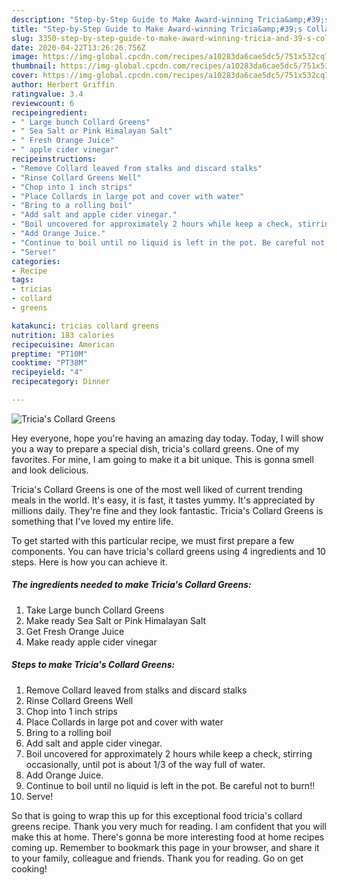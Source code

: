 ```yaml
---
description: "Step-by-Step Guide to Make Award-winning Tricia&amp;#39;s Collard Greens"
title: "Step-by-Step Guide to Make Award-winning Tricia&amp;#39;s Collard Greens"
slug: 3350-step-by-step-guide-to-make-award-winning-tricia-and-39-s-collard-greens
date: 2020-04-22T13:26:26.756Z
image: https://img-global.cpcdn.com/recipes/a10283da6cae5dc5/751x532cq70/tricias-collard-greens-recipe-main-photo.jpg
thumbnail: https://img-global.cpcdn.com/recipes/a10283da6cae5dc5/751x532cq70/tricias-collard-greens-recipe-main-photo.jpg
cover: https://img-global.cpcdn.com/recipes/a10283da6cae5dc5/751x532cq70/tricias-collard-greens-recipe-main-photo.jpg
author: Herbert Griffin
ratingvalue: 3.4
reviewcount: 6
recipeingredient:
- " Large bunch Collard Greens"
- " Sea Salt or Pink Himalayan Salt"
- " Fresh Orange Juice"
- " apple cider vinegar"
recipeinstructions:
- "Remove Collard leaved from stalks and discard stalks"
- "Rinse Collard Greens Well"
- "Chop into 1 inch strips"
- "Place Collards in large pot and cover with water"
- "Bring to a rolling boil"
- "Add salt and apple cider vinegar."
- "Boil uncovered for approximately 2 hours while keep a check, stirring occasionally, until pot is about 1/3 of the way full of water."
- "Add Orange Juice."
- "Continue to boil until no liquid is left in the pot. Be careful not to burn!!"
- "Serve!"
categories:
- Recipe
tags:
- tricias
- collard
- greens

katakunci: tricias collard greens 
nutrition: 183 calories
recipecuisine: American
preptime: "PT10M"
cooktime: "PT38M"
recipeyield: "4"
recipecategory: Dinner

---
```



![Tricia&#39;s Collard Greens](https://img-global.cpcdn.com/recipes/a10283da6cae5dc5/751x532cq70/tricias-collard-greens-recipe-main-photo.jpg)

Hey everyone, hope you're having an amazing day today. Today, I will show you a way to prepare a special dish, tricia&#39;s collard greens. One of my favorites. For mine, I am going to make it a bit unique. This is gonna smell and look delicious.



Tricia&#39;s Collard Greens is one of the most well liked of current trending meals in the world. It's easy, it is fast, it tastes yummy. It's appreciated by millions daily. They're fine and they look fantastic. Tricia&#39;s Collard Greens is something that I've loved my entire life.


To get started with this particular recipe, we must first prepare a few components. You can have tricia&#39;s collard greens using 4 ingredients and 10 steps. Here is how you can achieve it.

<!--inarticleads1-->

##### The ingredients needed to make Tricia&#39;s Collard Greens:

1. Take  Large bunch Collard Greens
1. Make ready  Sea Salt or Pink Himalayan Salt
1. Get  Fresh Orange Juice
1. Make ready  apple cider vinegar




<!--inarticleads2-->

##### Steps to make Tricia&#39;s Collard Greens:

1. Remove Collard leaved from stalks and discard stalks
1. Rinse Collard Greens Well
1. Chop into 1 inch strips
1. Place Collards in large pot and cover with water
1. Bring to a rolling boil
1. Add salt and apple cider vinegar.
1. Boil uncovered for approximately 2 hours while keep a check, stirring occasionally, until pot is about 1/3 of the way full of water.
1. Add Orange Juice.
1. Continue to boil until no liquid is left in the pot. Be careful not to burn!!
1. Serve!




So that is going to wrap this up for this exceptional food tricia&#39;s collard greens recipe. Thank you very much for reading. I am confident that you will make this at home. There's gonna be more interesting food at home recipes coming up. Remember to bookmark this page in your browser, and share it to your family, colleague and friends. Thank you for reading. Go on get cooking!
